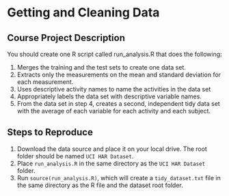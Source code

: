 # Getting and Cleaning Data


## Course Project Description
You should create one R script called run_analysis.R that does the following:

1. Merges the training and the test sets to create one data set.
2. Extracts only the measurements on the mean and standard deviation for each measurement. 
3. Uses descriptive activity names to name the activities in the data set
4. Appropriately labels the data set with descriptive variable names. 
5. From the data set in step 4, creates a second, independent tidy data set with the average of each variable for each activity and each subject.

## Steps to Reproduce
1. Download the data source and place it on your local drive. The root folder should be named `UCI HAR Dataset`.
2. Place `run_analysis.R` in the same directory as the `UCI HAR Dataset` folder.
3. Run `source(run_analysis.R)`, which will create a `tidy_dataset.txt` file in the same directory as the R file and the dataset root folder.

